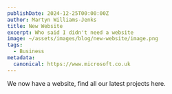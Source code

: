 ```yaml
---
publishDate: 2024-12-25T00:00:00Z
author: Martyn Williams-Jenks
title: New Website
excerpt: Who said I didn't need a website
image: ~/assets/images/blog/new-website/image.png
tags:
  - Business
metadata:
  canonical: https://www.microsoft.co.uk
---
```


We now have a website, find all our latest projects here.